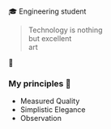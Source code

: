
:mortar_board: Engineering student 

> Technology is nothing  
but excellent  
>art

:tulip: 

### My principles :key: 
- Measured Quality
- Simplistic Elegance
- Observation

